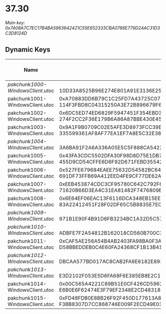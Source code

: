 # 37.30

###### *Main key: 0x7408A7C7EC17B4BA5963642421C55E652333CBA0786E779D24AC31D3C3D8124D*

## Dynamic Keys

| Name                              | Key</br>GUID                                                                                            | High Res Textures |
|-----------------------------------|---------------------------------------------------------------------------------------------------------|-------------------|
| *pakchunk1000-WindowsClient.utoc* | </br>10D33A8525B96E274E801A91E3136E25                                                                   | ❌                 |
| pakchunk1001-WindowsClient.utoc   | 0xA70883DD6B79C1C25FD7A43725C078691ECC6EAF36A3A4E72B6EC18B349AC5B9</br>114F3FBD8C04315250A3E72B896679F6 | ❌                 |
| pakchunk1002-WindowsClient.utoc   | 0x6DC5ED74ED6829F5947451F354EBD3E30D50DFF2364FC2753CCC6F5912EDEDD5</br>274F2CC2F36E179B6A86A87BBE430E45 | ✔️                |
| pakchunk1003-WindowsClient.utoc   | 0x9A1F9B0709C02E5AFE3D8973FCC39B0981CF90B1276AF54EB2C737F0BCE07FCE</br>335599361AF8AF77EA1EF7A8E5C32E38 | ❌                 |
| *pakchunk1004-WindowsClient.utoc* | </br>3A6BA91F2A6A336A05E5C5F888CA5422                                                                   | ❌                 |
| pakchunk1005-WindowsClient.utoc   | 0x43FA3CDC5502DFA30F98D8D75E1DB797A966ABFB6A7440E6D8AC2F41214C1223</br>455D9CD54CFFE6D6F92D671FEBD35542 | ✔️                |
| pakchunk1006-WindowsClient.utoc   | 0x527FE679684EAEE75632D54582BC649D0655C3E8C4E26AD795A4482F5E018EF1</br>691DF73FFB69A412EED4FE9CF77DE62A | ❌                 |
| pakchunk1007-WindowsClient.utoc   | 0xEEB453874CDC3CF95780C642C792F6537C86DC0D6D7DE05FBBC74D1E237F2A44</br>71620B66D3EA4C31EA81482F7476809B | ✔️                |
| pakchunk1008-WindowsClient.utoc   | 0x6E64EF06EAC13F6116DCA348EB15EEFE7939E3C4B14B665E15C00F2AD6DE640F</br>83A22412451F28F02DF65C5B8835E7EC | ❌                 |
| *pakchunk1009-WindowsClient.utoc* | </br>971B1E90F4B91D6FB3234BC1A32D5C57                                                                   | ❌                 |
| *pakchunk1010-WindowsClient.utoc* | </br>ADBFE7F2A54812B162018CD560B700C3                                                                   | ❌                 |
| pakchunk1011-WindowsClient.utoc   | 0xCAF5AE256A54B4AB2403FA98BA0F3A8CFD3A63A28F0D2ABA339BB61B4865EDBE</br>D58BBEDDEB0C4E60FA24368CF1B13B41 | ✔️                |
| *pakchunk1012-WindowsClient.utoc* | </br>DBCAA577BD017AC8CAB2FA6E6182E893                                                                   | ✔️                |
| *pakchunk1013-WindowsClient.utoc* | </br>E3D2102F053E5D6FA68F6E385EB8E2C1                                                                   | ❌                 |
| pakchunk1014-WindowsClient.utoc   | 0x00C565A4221C89B51E0CF426CD5962C6FB9F23480D8A38DC7A5D493AC2A19648</br>E6B0E6F62474E3F79EF2348E2CD48318 | ✔️                |
| pakchunk1015-WindowsClient.utoc   | 0xFD48FDB0E8BB26F92F450D177613A84032A88A49D81E22AF9E8FC16DFB8B01CC</br>F3BB8307D7CC868746E009F2ECD49E03 | ✔️                |
